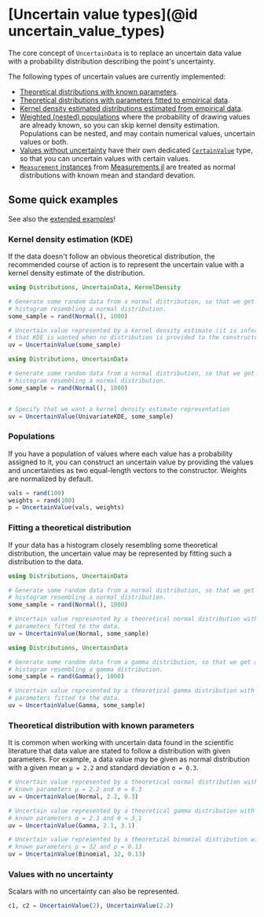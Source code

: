 # [Uncertain value types](@id uncertain_value_types)

The core concept of `UncertainData` is to replace an uncertain data value with a 
probability distribution describing the point's uncertainty.

The following types of uncertain values are currently implemented:

- [Theoretical distributions with known parameters](uncertainvalues_theoreticaldistributions.md).
- [Theoretical distributions with parameters fitted to empirical data](uncertainvalues_fitted.md).
- [Kernel density estimated distributions estimated from empirical data](uncertainvalues_kde.md).
- [Weighted (nested) populations](uncertainvalues_populations.md) where the probability of 
    drawing values are already known, so you can skip kernel density estimation. Populations can be 
    nested, and may contain numerical values, uncertain values or both.
- [Values without uncertainty](uncertainvalues_certainvalue.md) have their own dedicated 
    [`CertainValue`](@ref) type, so that you can uncertain values with certain values.
- [`Measurement` instances](uncertainvalues_Measurements.md) from [Measurements.jl](https://github.com/JuliaPhysics/Measurements.jl) are treated as normal distributions with known mean and standard devation.

## Some quick examples

See also the [extended examples](uncertainvalues_examples.md)!

### Kernel density estimation (KDE)

If the data doesn't follow an obvious theoretical distribution, the recommended
course of action is to represent the uncertain value with a kernel density
estimate of the distribution.

``` julia tab="Implicit KDE estimate"
using Distributions, UncertainData, KernelDensity

# Generate some random data from a normal distribution, so that we get a
# histogram resembling a normal distribution.
some_sample = rand(Normal(), 1000)

# Uncertain value represented by a kernel density estimate (it is inferred
# that KDE is wanted when no distribution is provided to the constructor).
uv = UncertainValue(some_sample)
```

``` julia tab="Explicit KDE estimate"
using Distributions, UncertainData

# Generate some random data from a normal distribution, so that we get a
# histogram resembling a normal distribution.
some_sample = rand(Normal(), 1000)


# Specify that we want a kernel density estimate representation
uv = UncertainValue(UnivariateKDE, some_sample)
```

### Populations

If you have a population of values where each value has a probability assigned to it, 
you can construct an uncertain value by providing the values and uncertainties as 
two equal-length vectors to the constructor. Weights are normalized by default.

```julia
vals = rand(100)
weights = rand(100)
p = UncertainValue(vals, weights)
```

### Fitting a theoretical distribution

If your data has a histogram closely resembling some theoretical distribution,
the uncertain value may be represented by fitting such a distribution to the data.

``` julia tab="Example 1: fitting a normal distribution"
using Distributions, UncertainData

# Generate some random data from a normal distribution, so that we get a
# histogram resembling a normal distribution.
some_sample = rand(Normal(), 1000)

# Uncertain value represented by a theoretical normal distribution with
# parameters fitted to the data.
uv = UncertainValue(Normal, some_sample)
```

``` julia tab="Example 2: fitting a gamma distribution"
using Distributions, UncertainData

# Generate some random data from a gamma distribution, so that we get a
# histogram resembling a gamma distribution.
some_sample = rand(Gamma(), 1000)

# Uncertain value represented by a theoretical gamma distribution with
# parameters fitted to the data.
uv = UncertainValue(Gamma, some_sample)
```

### Theoretical distribution with known parameters

It is common when working with uncertain data found in the scientific
literature that data value are stated to follow a distribution with given
parameters. For example, a data value may be given as normal distribution with
a given mean `μ = 2.2` and standard deviation `σ = 0.3`.


``` julia tab="Example 1: theoretical normal distribution"
# Uncertain value represented by a theoretical normal distribution with
# known parameters μ = 2.2 and σ = 0.3
uv = UncertainValue(Normal, 2.2, 0.3)
```

``` julia tab="Example 2: theoretical gamma distribution"
# Uncertain value represented by a theoretical gamma distribution with
# known parameters α = 2.1 and θ = 3.1
uv = UncertainValue(Gamma, 2.1, 3.1)
```

``` julia tab="Example 3: theoretical binomial distribution"
# Uncertain value represented by a theoretical binomial distribution with
# known parameters p = 32 and p = 0.13
uv = UncertainValue(Binomial, 32, 0.13)
```

### Values with no uncertainty 

Scalars with no uncertainty can also be represented. 

```julia 
c1, c2 = UncertainValue(2), UncertainValue(2.2)
```
